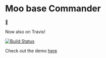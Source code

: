 # Moo base Commander
🐄

Now also on Travis!

[![Build Status](https://travis-ci.org/sch3lp/moobase-cmdr.svg?branch=master)](https://travis-ci.org/sch3lp/moobase-cmdr)

Check out the demo [here](https://sch3lp.github.io/moobase-cmdr/app)